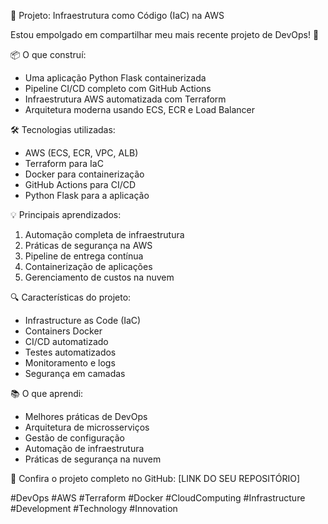 🚀 Projeto: Infraestrutura como Código (IaC) na AWS

Estou empolgado em compartilhar meu mais recente projeto de DevOps! 🌟

📦 O que construí:
- Uma aplicação Python Flask containerizada
- Pipeline CI/CD completo com GitHub Actions
- Infraestrutura AWS automatizada com Terraform
- Arquitetura moderna usando ECS, ECR e Load Balancer

🛠️ Tecnologias utilizadas:
- AWS (ECS, ECR, VPC, ALB)
- Terraform para IaC
- Docker para containerização
- GitHub Actions para CI/CD
- Python Flask para a aplicação

💡 Principais aprendizados:
1. Automação completa de infraestrutura
2. Práticas de segurança na AWS
3. Pipeline de entrega contínua
4. Containerização de aplicações
5. Gerenciamento de custos na nuvem

🔍 Características do projeto:
- Infrastructure as Code (IaC)
- Containers Docker
- CI/CD automatizado
- Testes automatizados
- Monitoramento e logs
- Segurança em camadas

📚 O que aprendi:
- Melhores práticas de DevOps
- Arquitetura de microsserviços
- Gestão de configuração
- Automação de infraestrutura
- Práticas de segurança na nuvem

🔗 Confira o projeto completo no GitHub: [LINK DO SEU REPOSITÓRIO]

#DevOps #AWS #Terraform #Docker #CloudComputing #Infrastructure #Development #Technology #Innovation
